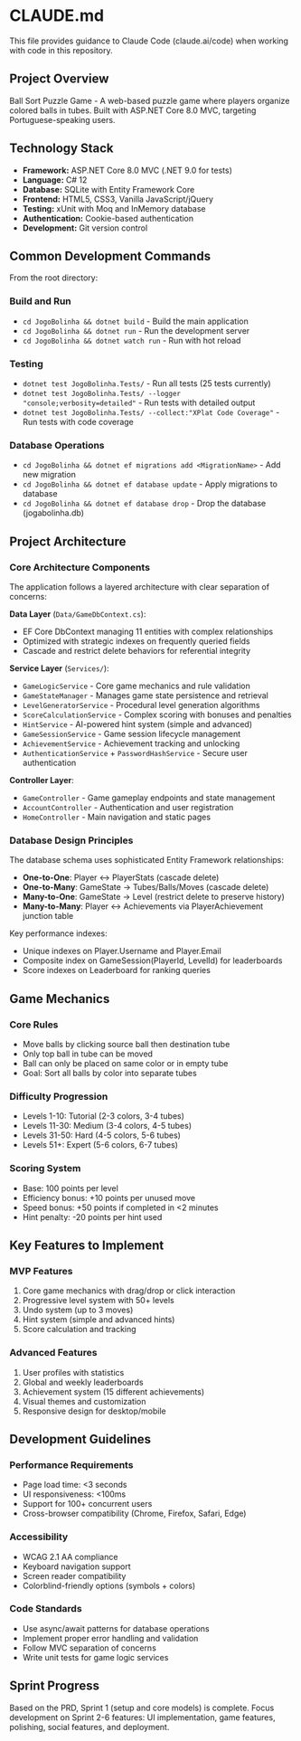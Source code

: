 # CLAUDE.md

This file provides guidance to Claude Code (claude.ai/code) when working with code in this repository.

## Project Overview

Ball Sort Puzzle Game - A web-based puzzle game where players organize colored balls in tubes. Built with ASP.NET Core 8.0 MVC, targeting Portuguese-speaking users.

## Technology Stack

- **Framework:** ASP.NET Core 8.0 MVC (.NET 9.0 for tests)
- **Language:** C# 12
- **Database:** SQLite with Entity Framework Core
- **Frontend:** HTML5, CSS3, Vanilla JavaScript/jQuery
- **Testing:** xUnit with Moq and InMemory database
- **Authentication:** Cookie-based authentication
- **Development:** Git version control

## Common Development Commands

From the root directory:

### Build and Run
- `cd JogoBolinha && dotnet build` - Build the main application
- `cd JogoBolinha && dotnet run` - Run the development server
- `cd JogoBolinha && dotnet watch run` - Run with hot reload

### Testing
- `dotnet test JogoBolinha.Tests/` - Run all tests (25 tests currently)
- `dotnet test JogoBolinha.Tests/ --logger "console;verbosity=detailed"` - Run tests with detailed output
- `dotnet test JogoBolinha.Tests/ --collect:"XPlat Code Coverage"` - Run tests with code coverage

### Database Operations
- `cd JogoBolinha && dotnet ef migrations add <MigrationName>` - Add new migration
- `cd JogoBolinha && dotnet ef database update` - Apply migrations to database
- `cd JogoBolinha && dotnet ef database drop` - Drop the database (jogabolinha.db)

## Project Architecture

### Core Architecture Components

The application follows a layered architecture with clear separation of concerns:

**Data Layer** (`Data/GameDbContext.cs`): 
- EF Core DbContext managing 11 entities with complex relationships
- Optimized with strategic indexes on frequently queried fields
- Cascade and restrict delete behaviors for referential integrity

**Service Layer** (`Services/`):
- `GameLogicService` - Core game mechanics and rule validation
- `GameStateManager` - Manages game state persistence and retrieval
- `LevelGeneratorService` - Procedural level generation algorithms
- `ScoreCalculationService` - Complex scoring with bonuses and penalties
- `HintService` - AI-powered hint system (simple and advanced)
- `GameSessionService` - Game session lifecycle management
- `AchievementService` - Achievement tracking and unlocking
- `AuthenticationService` + `PasswordHashService` - Secure user authentication

**Controller Layer**:
- `GameController` - Game gameplay endpoints and state management
- `AccountController` - Authentication and user registration
- `HomeController` - Main navigation and static pages

### Database Design Principles

The database schema uses sophisticated Entity Framework relationships:
- **One-to-One**: Player ↔ PlayerStats (cascade delete)
- **One-to-Many**: GameState → Tubes/Balls/Moves (cascade delete)
- **Many-to-One**: GameState → Level (restrict delete to preserve history)
- **Many-to-Many**: Player ↔ Achievements via PlayerAchievement junction table

Key performance indexes:
- Unique indexes on Player.Username and Player.Email
- Composite index on GameSession(PlayerId, LevelId) for leaderboards
- Score indexes on Leaderboard for ranking queries

## Game Mechanics

### Core Rules
- Move balls by clicking source ball then destination tube
- Only top ball in tube can be moved
- Ball can only be placed on same color or in empty tube
- Goal: Sort all balls by color into separate tubes

### Difficulty Progression
- Levels 1-10: Tutorial (2-3 colors, 3-4 tubes)
- Levels 11-30: Medium (3-4 colors, 4-5 tubes)
- Levels 31-50: Hard (4-5 colors, 5-6 tubes)
- Levels 51+: Expert (5-6 colors, 6-7 tubes)

### Scoring System
- Base: 100 points per level
- Efficiency bonus: +10 points per unused move
- Speed bonus: +50 points if completed in <2 minutes
- Hint penalty: -20 points per hint used

## Key Features to Implement

### MVP Features
1. Core game mechanics with drag/drop or click interaction
2. Progressive level system with 50+ levels
3. Undo system (up to 3 moves)
4. Hint system (simple and advanced hints)
5. Score calculation and tracking

### Advanced Features
1. User profiles with statistics
2. Global and weekly leaderboards  
3. Achievement system (15 different achievements)
4. Visual themes and customization
5. Responsive design for desktop/mobile

## Development Guidelines

### Performance Requirements
- Page load time: <3 seconds
- UI responsiveness: <100ms
- Support for 100+ concurrent users
- Cross-browser compatibility (Chrome, Firefox, Safari, Edge)

### Accessibility
- WCAG 2.1 AA compliance
- Keyboard navigation support
- Screen reader compatibility
- Colorblind-friendly options (symbols + colors)

### Code Standards
- Use async/await patterns for database operations
- Implement proper error handling and validation
- Follow MVC separation of concerns
- Write unit tests for game logic services

## Sprint Progress
Based on the PRD, Sprint 1 (setup and core models) is complete. Focus development on Sprint 2-6 features: UI implementation, game features, polishing, social features, and deployment.